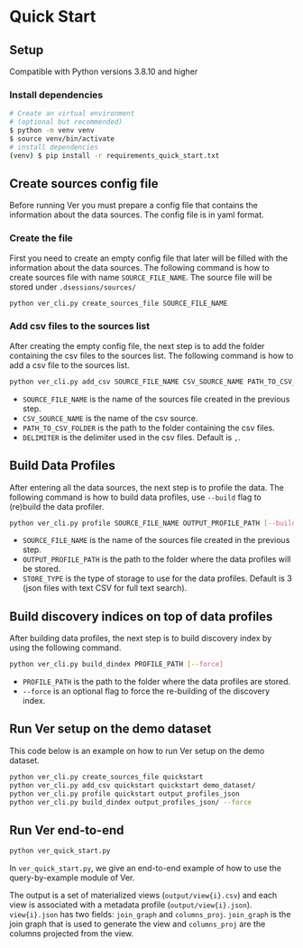 # Quick Start
## Setup
Compatible with Python versions 3.8.10 and higher
### Install dependencies
```bash
# Create an virtual environment 
# (optional but recommended)
$ python -m venv venv 
$ source venv/bin/activate
# install dependencies
(venv) $ pip install -r requirements_quick_start.txt
```

## Create sources config file
Before running Ver you must prepare a config file that contains the information about the data sources. The config file is in yaml format.
### Create the file
First you need to create an empty config file that later will be filled with the information about the data sources. The following command is how to create sources file with name `SOURCE_FILE_NAME`.
The source file will be stored under `.dsessions/sources/`

```bash
python ver_cli.py create_sources_file SOURCE_FILE_NAME
```

### Add csv files to the sources list
After creating the empty config file, the next step is to add the folder containing the csv files to the sources list. The following command is how to add a csv file to the sources list.
```bash
python ver_cli.py add_csv SOURCE_FILE_NAME CSV_SOURCE_NAME PATH_TO_CSV_FOLDER [--sep DELIMITER]
```
- `SOURCE_FILE_NAME` is the name of the sources file created in the previous step.
- `CSV_SOURCE_NAME` is the name of the csv source.
- `PATH_TO_CSV_FOLDER` is the path to the folder containing the csv files.
- `DELIMITER` is the delimiter used in the csv files. Default is `,`.

## Build Data Profiles
After entering all the data sources, the next step is to profile the data. The following command is how to build data profiles, use `--build` flag to (re)build the data profiler.
```bash
python ver_cli.py profile SOURCE_FILE_NAME OUTPUT_PROFILE_PATH [--build] [--store_type STORE_TYPE]
```
- `SOURCE_FILE_NAME` is the name of the sources file created in the previous step.
- `OUTPUT_PROFILE_PATH` is the path to the folder where the data profiles will be stored.
- `STORE_TYPE` is the type of storage to use for the data profiles. Default is 3 (json files with text CSV for full text search).

## Build discovery indices on top of data profiles
After building data profiles, the next step is to build discovery index by using the following command.
```bash
python ver_cli.py build_dindex PROFILE_PATH [--force]
```
- `PROFILE_PATH` is the path to the folder where the data profiles are stored.
- `--force` is an optional flag to force the re-building of the discovery index.

## Run Ver setup on the demo dataset
This code below is an example on how to run Ver setup on the demo dataset.
```bash
python ver_cli.py create_sources_file quickstart
python ver_cli.py add_csv quickstart quickstart demo_dataset/
python ver_cli.py profile quickstart output_profiles_json
python ver_cli.py build_dindex output_profiles_json/ --force
```

## Run Ver end-to-end
```bash
python ver_quick_start.py
```

In `ver_quick_start.py`, we give an end-to-end example of how to use the query-by-example module of Ver.


The output is a set of materialized views (`output/view{i}.csv`) and each view is associated with a metadata profile (`output/view{i}.json`). `view{i}.json` has two fields: `join_graph` and `columns_proj`. `join_graph` is the join graph that is used to generate the view and `columns_proj` are the columns projected from the view.